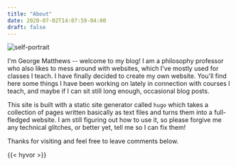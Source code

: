 ```yaml
---
title: "About"
date: 2020-07-02T14:07:59-04:00
draft: false
---
```


![self-portrait](/images/me-2.png)


I'm George Matthews -- welcome to my blog! I am a philosophy professor who also likes to mess around with websites, which I've mostly used for classes I teach. I have finally decided to create my own website. You'll find here some things I have been working on lately in connection with courses I teach, and maybe if I can sit still long enough, occasional blog posts.

This site is built with a static site generator called `hugo` which takes a collection of pages written basically as text files and turns them into a full-fledged website. I am still figuring out how to use it, so please forgive me any technical glitches, or better yet, tell me so I can fix them! 

Thanks for visiting and feel free to leave comments below. 

{{< hyvor >}}